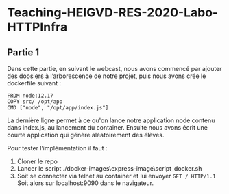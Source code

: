 
# Teaching-HEIGVD-RES-2020-Labo-HTTPInfra

## Partie 1

Dans cette partie, en suivant le webcast, nous avons commencé par ajouter des doosiers à l’arborescence de notre projet, puis nous avons crée le dockerfile suivant :

    FROM node:12.17
    COPY src/ /opt/app
    CMD ["node", "/opt/app/index.js"]

La dernière ligne permet à ce qu'on lance notre application node contenu dans index.js, au lancement du container.
Ensuite nous avons écrit une courte application qui génère aléatoirement des élèves.

Pour tester l’implémentation il faut :
1)	Cloner le repo
2)	Lancer le script ./docker-images\express-image\script_docker.sh
3)  Soit se connecter via telnet au container et lui envoyer `GET / HTTP/1.1`
Soit alors sur localhost:9090 dans le navigateur.
